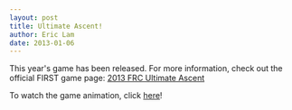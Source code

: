 ```yaml
---
layout: post
title: Ultimate Ascent!
author: Eric Lam
date: 2013-01-06
---
```

This year's game has been released. For more information, check out the official FIRST game page: [2013 FRC Ultimate Ascent](http://www.usfirst.org/roboticsprograms/frc/2013-game)

To watch the game animation, click [here](http://www.youtube.com/watch?v=wa5MGEZNrf0)!
